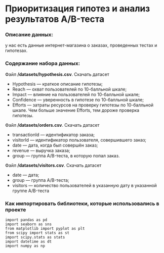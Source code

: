 # Приоритизация гипотез и анализ результатов A/B-теста

### Описание данных:
у нас есть данные интернет-магазина о заказах, проведенных тестах и гипотезах.

### Содержание набора данных:
Файл **/datasets/hypothesis.csv**. Скачать датасет
- Hypothesis — краткое описание гипотезы;
- Reach — охват пользователей по 10-балльной шкале;
- Impact — влияние на пользователей по 10-балльной шкале;
- Confidence — уверенность в гипотезе по 10-балльной шкале;
- Efforts — затраты ресурсов на проверку гипотезы по 10-балльной шкале. Чем больше значение Efforts, тем дороже проверка гипотезы.

Файл **/datasets/orders.csv**. Скачать датасет
- transactionId — идентификатор заказа;
- visitorId — идентификатор пользователя, совершившего заказ;
- date — дата, когда был совершён заказ;
- revenue — выручка заказа;
- group — группа A/B-теста, в которую попал заказ.

Файл **/datasets/visitors.csv**. Скачать датасет
- date — дата;
- group — группа A/B-теста;
- visitors — количество пользователей в указанную дату в указанной группе A/B-теста

### Как импортировать библиотеки, которые использовались в проекте

```
import pandas as pd
import seaborn as sns
from matplotlib import pyplot as plt
from scipy import stats as st
import scipy.stats as stats
import datetime as dt
import numpy as np
```
